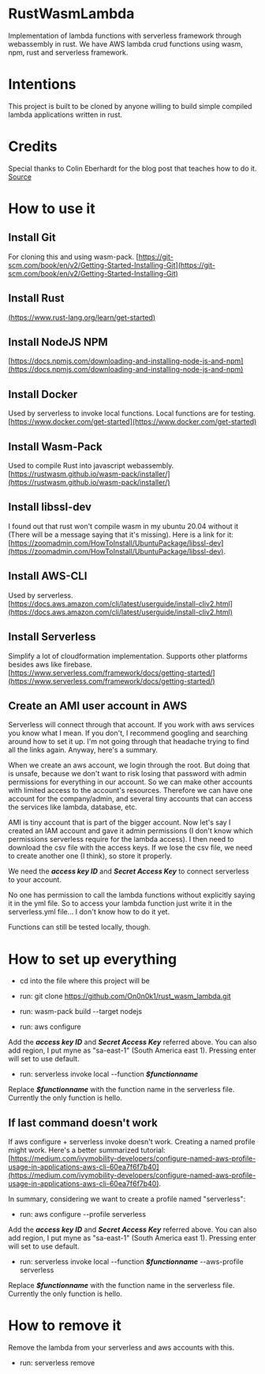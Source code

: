 # RustWasmLambda

Implementation of lambda functions with serverless framework through webassembly in rust. We have AWS lambda crud functions using wasm, npm, rust and serverless framework.

# Intentions

This project is built to be cloned by anyone willing to build simple compiled lambda applications written in rust.

# Credits

Special thanks to Colin Eberhardt for the blog post that teaches how to do it. 
[Source](https://blog.scottlogic.com/2018/10/18/serverless-rust.html)

# How to use it

## Install Git

For cloning this and using wasm-pack. [https://git-scm.com/book/en/v2/Getting-Started-Installing-Git](https://git-scm.com/book/en/v2/Getting-Started-Installing-Git)

## Install Rust

[(https://www.rust-lang.org/learn/get-started)](https://www.rust-lang.org/learn/get-started) 


## Install NodeJS NPM

[https://docs.npmjs.com/downloading-and-installing-node-js-and-npm](https://docs.npmjs.com/downloading-and-installing-node-js-and-npm)


## Install Docker 

Used by serverless to invoke local functions. Local functions are for testing. [https://www.docker.com/get-started](https://www.docker.com/get-started)

## Install Wasm-Pack

Used to compile Rust into javascript webassembly. [https://rustwasm.github.io/wasm-pack/installer/](https://rustwasm.github.io/wasm-pack/installer/)

## Install libssl-dev

I found out that rust won't compile wasm in my ubuntu 20.04 without it (There will be a message saying that it's missing). Here is a link for it: [https://zoomadmin.com/HowToInstall/UbuntuPackage/libssl-dev](https://zoomadmin.com/HowToInstall/UbuntuPackage/libssl-dev).

## Install AWS-CLI

Used by serverless. [https://docs.aws.amazon.com/cli/latest/userguide/install-cliv2.html](https://docs.aws.amazon.com/cli/latest/userguide/install-cliv2.html)

## Install Serverless

Simplify a lot of cloudformation implementation. Supports other platforms besides aws like firebase.
[https://www.serverless.com/framework/docs/getting-started/](https://www.serverless.com/framework/docs/getting-started/)

## Create an AMI user account in AWS

Serverless will connect through that account. If you work with aws services you know what I mean. If you don't, I recommend googling and searching around how to set it up. I'm not going through that headache trying to find all the links again. Anyway, here's a summary.

When we create an aws account, we login through the root. But doing that is unsafe, because we don't want to risk losing that password with admin permissions for everything in our account. So we can make other accounts with limited access to the account's resources. Therefore we can have one account for the company/admin, and several tiny accounts that can access the services like lambda, database, etc.

AMI is tiny account that is part of the bigger account. Now let's say I created an IAM account and gave it admin permissions (I don't know which permissions serverless require for the lambda access). I then need to download the csv file with the access keys. If we lose the csv file, we need to create another one (I think), so store it properly.

We need the ***access key ID*** and ***Secret Access Key*** to connect serverless to your account.

No one has permission to call the lambda functions without explicitly saying it in  the yml file. So to access your lambda function just write it in the serverless.yml file... I don't know how to do it yet.

Functions can still be tested locally, though.

# How to set up everything

 - cd into the file where this project will be

 - run: git clone https://github.com/On0n0k1/rust_wasm_lambda.git
 
 - run: wasm-pack build --target nodejs

 - run: aws configure

 Add the ***access key ID*** and ***Secret Access Key*** referred above. You can also add region, I put myne as "sa-east-1" (South America east 1). Pressing enter will set to use default.

  - run: serverless invoke local --function ***$functionname***

Replace ***$functionname*** with the function name in the serverless file. Currently the only function is hello.

## If last command doesn't work

If aws configure + serverless invoke doesn't work. Creating a named profile might work. Here's a better summarized tutorial: [https://medium.com/ivymobility-developers/configure-named-aws-profile-usage-in-applications-aws-cli-60ea7f6f7b40](https://medium.com/ivymobility-developers/configure-named-aws-profile-usage-in-applications-aws-cli-60ea7f6f7b40).

In summary, considering we want to create a profile named "serverless":

 - run: aws configure --profile serverless

Add the ***access key ID*** and ***Secret Access Key*** referred above. You can also add region, I put myne as "sa-east-1" (South America east 1). Pressing enter will set to use default.

 - run: serverless invoke local --function ***$functionname*** --aws-profile serverless

Replace ***$functionname*** with the function name in the serverless file. Currently the only function is hello.


# How to remove it

Remove the lambda from your serverless and aws accounts with this.

 - run: serverless remove


